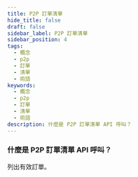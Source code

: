 ```yaml
---
title: P2P 訂單清單
hide_title: false
draft: false
sidebar_label: P2P 訂單清單
sidebar_position: 4
tags:
  - 概念
  - p2p
  - 訂單
  - 清單
  - 術語
keywords:
  - 概念
  - p2p
  - 訂單
  - 清單
  - 術語
description: 什麼是 P2P 訂單清單 API 呼叫？
---
```


### 什麼是 P2P 訂單清單 API 呼叫？

列出有效訂單。
